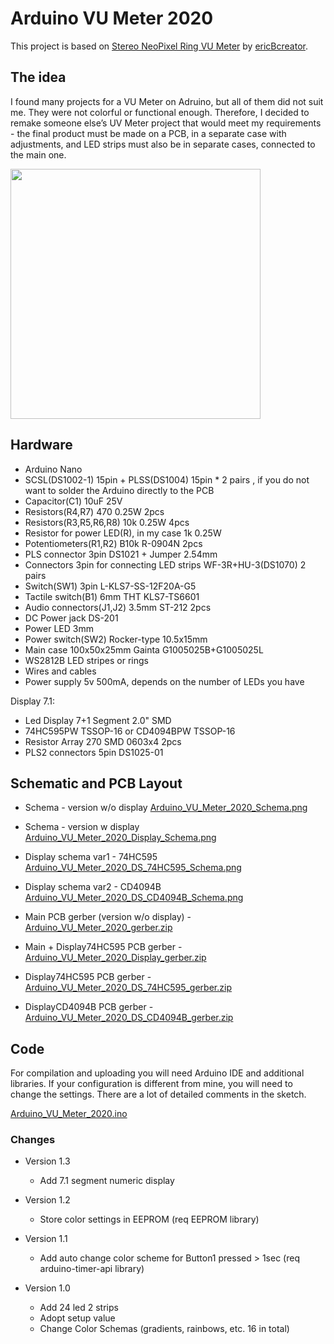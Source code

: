 # Arduino VU Meter 2020

This project is based on [Stereo NeoPixel Ring VU Meter](https://www.hackster.io/ericBcreator/stereo-neopixel-ring-vu-meter-b28e78) by [ericBcreator](https://www.hackster.io/ericBcreator).

## The idea

I found many projects for a VU Meter on Adruino, but all of them did not suit me. They were not colorful or functional enough. Therefore, I decided to remake someone else’s UV Meter project that would meet my requirements - the final product must be made on a PCB, in a separate case with adjustments, and LED strips must also be in separate cases, connected to the main one.

[<img src="https://img.youtube.com/vi/ISonJyhN0Tk/hqdefault.jpg" width=400>](https://youtu.be/ISonJyhN0Tk)

## Hardware

* Arduino Nano
* SCSL(DS1002-1) 15pin + PLSS(DS1004) 15pin * 2 pairs , if you do not want to solder the Arduino directly to the PCB
* Capacitor(C1) 10uF 25V
* Resistors(R4,R7) 470 0.25W 2pcs
* Resistors(R3,R5,R6,R8) 10k 0.25W 4pcs
* Resistor for power LED(R), in my case 1k 0.25W
* Potentiometers(R1,R2) B10k R-0904N 2pcs
* PLS connector 3pin DS1021 + Jumper 2.54mm
* Connectors 3pin for connecting LED strips WF-3R+HU-3(DS1070) 2 pairs 
* Switch(SW1) 3pin L-KLS7-SS-12F20A-G5
* Tactile switch(B1) 6mm THT KLS7-TS6601
* Audio connectors(J1,J2) 3.5mm ST-212 2pcs
* DC Power jack DS-201
* Power LED 3mm
* Power switch(SW2) Rocker-type 10.5x15mm
* Main case 100x50x25mm Gainta G1005025B+G1005025L
* WS2812B LED stripes or rings
* Wires and cables
* Power supply 5v 500mA, depends on the number of LEDs you have

Display 7.1:
* Led Display 7+1 Segment 2.0" SMD
* 74HC595PW TSSOP-16 or CD4094BPW TSSOP-16
* Resistor Array 270 SMD 0603x4 2pcs
* PLS2 connectors 5pin DS1025-01

## Schematic and PCB Layout

* Schema - version w/o display [Arduino_VU_Meter_2020_Schema.png](Arduino_VU_Meter_2020_Schema.png)

* Schema - version w display [Arduino_VU_Meter_2020_Display_Schema.png](Arduino_VU_Meter_2020_Display_Schema.png)
* Display schema var1 - 74HC595 [Arduino_VU_Meter_2020_DS_74HC595_Schema.png](Arduino_VU_Meter_2020_DS_74HC595_Schema.png)
* Display schema var2 - CD4094B [Arduino_VU_Meter_2020_DS_CD4094B_Schema.png](Arduino_VU_Meter_2020_DS_CD4094B_Schema.png)

* Main PCB gerber (version w/o display) - [Arduino_VU_Meter_2020_gerber.zip](gerber/Arduino_VU_Meter_2020_gerber.zip)

* Main + Display74HC595 PCB gerber - [Arduino_VU_Meter_2020_Display_gerber.zip](gerber/Arduino_VU_Meter_2020_Display_gerber.zip)

* Display74HC595 PCB gerber - [Arduino_VU_Meter_2020_DS_74HC595_gerber.zip](gerber/Arduino_VU_Meter_2020_DS_74HC595_gerber.zip)
* DisplayCD4094B PCB gerber - [Arduino_VU_Meter_2020_DS_CD4094B_gerber.zip](gerber/Arduino_VU_Meter_2020_DS_CD4094B_gerber.zip)


## Code

For compilation and uploading you will need Arduino IDE and additional libraries. If your configuration is different from mine, you will need to change the settings. There are a lot of detailed comments in the sketch.

[Arduino_VU_Meter_2020.ino](Arduino_VU_Meter_2020.ino)

### Changes

* Version 1.3
  * Add 7.1 segment numeric display

* Version 1.2
  * Store color settings in EEPROM (req EEPROM library)

* Version 1.1
  * Add auto change color scheme for Button1 pressed > 1sec (req arduino-timer-api library)

* Version 1.0
  *  Add 24 led 2 strips
  * Adopt setup value
  * Change Color Schemas (gradients, rainbows, etc. 16 in total)
